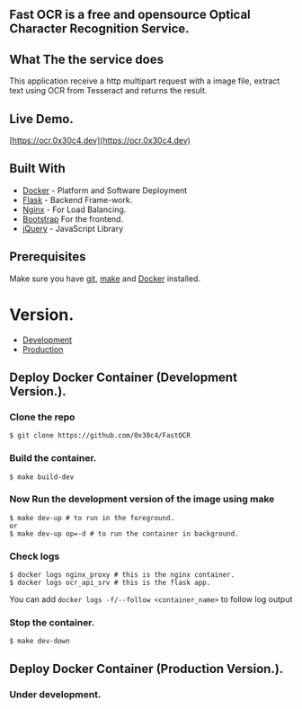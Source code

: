 ## Fast OCR is a free and opensource Optical Character Recognition Service.

## What The the service does

This application receive a http multipart request with a image file, extract text using OCR from Tesseract and returns the result.

## Live Demo.
[https://ocr.0x30c4.dev](https://ocr.0x30c4.dev)

## Built With

* [Docker](https://www.docker.com) - Platform and Software Deployment
* [Flask](https://flask.palletsprojects.com/en/2.0.x/) - Backend Frame-work.
* [Nginx](https://nginx.com/) - For Load Balancing.
* [Bootstrap](https://getbootstrap.com/) For the frontend.
* [jQuery](https://jquery.com/) - JavaScript Library

## Prerequisites

Make sure you have [git](https://git-scm.com/book/en/v2/Getting-Started-Installing-Git), [make](https://tldp.org/HOWTO/Software-Building-HOWTO-3.html) and [Docker](https://www.docker.com/products/docker-desktop) installed.

# Version.
* [Development](https://github.com/0x30c4/FastOCR#deploy-docker-container-development-version)<br>
* [Production](https://github.com/0x30c4/FastOCR#deploy-docker-container-production-version)

## Deploy Docker Container (Development Version.).
### Clone the repo
```
$ git clone https://github.com/0x30c4/FastOCR
```

### Build the container.
```
$ make build-dev
```

### Now Run the development version of the image using make
```
$ make dev-up # to run in the foreground.
or 
$ make dev-up op=-d # to run the container in background.
```

### Check logs
```
$ docker logs nginx_proxy # this is the nginx container.
$ docker logs ocr_api_srv # this is the flask app.
```
You can add ```docker logs -f/--follow <container_name>``` to follow log output

### Stop the container.
```
$ make dev-down
```

## Deploy Docker Container (Production Version.).
### Under development.
